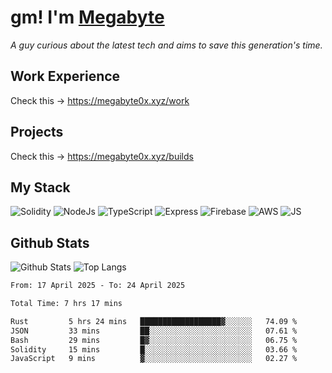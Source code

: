 # gm! I'm [Megabyte](https://megabyte0x.xyz/)

*A guy curious about the latest tech and aims to save this generation's time.*

## Work Experience

Check this -> https://megabyte0x.xyz/work

## Projects

Check this -> https://megabyte0x.xyz/builds

## My Stack

![Solidity](https://img.shields.io/badge/solidity-grey?style=for-the-badge&logo=solidity&logoColor=Green)
![NodeJs](https://img.shields.io/badge/NODE_JS-grey?style=for-the-badge&logo=nodedotjs&logoColor=Green)
![TypeScript](https://img.shields.io/badge/TS-grey?style=for-the-badge&logo=typescript&logoColor=Green)
![Express](https://img.shields.io/badge/EXPRESS-grey?style=for-the-badge&logo=EXPRESS&logoColor=Green)
![Firebase](https://img.shields.io/badge/EXPRESS-grey?style=for-the-badge&logo=EXPRESS&logoColor=Green)
![AWS](https://img.shields.io/badge/AWS-grey?style=for-the-badge&logo=amazonaws&logoColor=Yellow)
![JS](https://img.shields.io/badge/JS-grey?style=for-the-badge&logo=javascript&logoColor=Green)

## Github Stats

![Github Stats](https://github-readme-stats.vercel.app/api?username=megabyte0x&show_icons=true&theme=dark&hide_border=true&bg_color=0D1117) ![Top Langs](https://github-readme-stats.vercel.app/api/top-langs/?username=megabyte0x&layout=compact&theme=dark)

<!--START_SECTION:waka-->

```txt
From: 17 April 2025 - To: 24 April 2025

Total Time: 7 hrs 17 mins

Rust         5 hrs 24 mins   ██████████████████▓░░░░░░   74.09 %
JSON         33 mins         ██░░░░░░░░░░░░░░░░░░░░░░░   07.61 %
Bash         29 mins         █▓░░░░░░░░░░░░░░░░░░░░░░░   06.75 %
Solidity     15 mins         █░░░░░░░░░░░░░░░░░░░░░░░░   03.66 %
JavaScript   9 mins          ▓░░░░░░░░░░░░░░░░░░░░░░░░   02.27 %
```

<!--END_SECTION:waka-->


